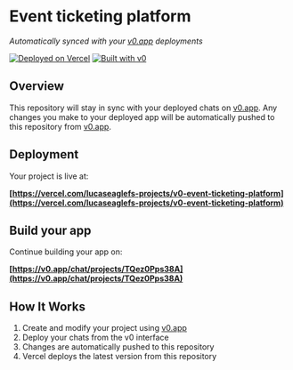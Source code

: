 # Event ticketing platform

*Automatically synced with your [v0.app](https://v0.app) deployments*

[![Deployed on Vercel](https://img.shields.io/badge/Deployed%20on-Vercel-black?style=for-the-badge&logo=vercel)](https://vercel.com/lucaseaglefs-projects/v0-event-ticketing-platform)
[![Built with v0](https://img.shields.io/badge/Built%20with-v0.app-black?style=for-the-badge)](https://v0.app/chat/projects/TQez0Pps38A)

## Overview

This repository will stay in sync with your deployed chats on [v0.app](https://v0.app).
Any changes you make to your deployed app will be automatically pushed to this repository from [v0.app](https://v0.app).

## Deployment

Your project is live at:

**[https://vercel.com/lucaseaglefs-projects/v0-event-ticketing-platform](https://vercel.com/lucaseaglefs-projects/v0-event-ticketing-platform)**

## Build your app

Continue building your app on:

**[https://v0.app/chat/projects/TQez0Pps38A](https://v0.app/chat/projects/TQez0Pps38A)**

## How It Works

1. Create and modify your project using [v0.app](https://v0.app)
2. Deploy your chats from the v0 interface
3. Changes are automatically pushed to this repository
4. Vercel deploys the latest version from this repository